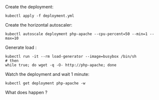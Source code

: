 ##

Create the deployment:
```
kubectl apply -f deployment.yml
```

Create the horizontal autoscaler:
```
kubectl autoscale deployment php-apache --cpu-percent=50 --min=1 --max=10
````

Generate load :
```
kubectl run -it --rm load-generator --image=busybox /bin/sh
# then
while true; do wget -q -O- http://php-apache; done
```

Watch the deployment and wait 1 minute:
```
kubectl get deployment php-apache -w
```

What does happen ?